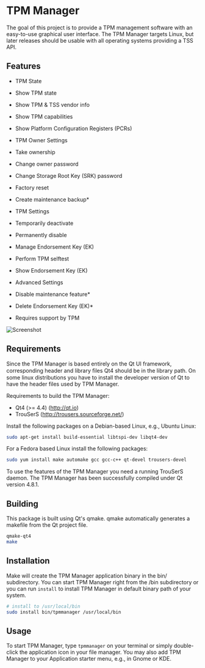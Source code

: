 # TPM Manager

The goal of this project is to provide a TPM management software with an easy-to-use graphical user interface.
The TPM Manager targets Linux, but later releases should be usable with all operating systems providing a TSS API.

## Features

* TPM State
 * Show TPM state
 * Show TPM & TSS vendor info
 * Show TPM capabilities
 * Show Platform Configuration Registers (PCRs)
* TPM Owner Settings
 * Take ownership
 * Change owner password
 * Change Storage Root Key (SRK) password
 * Factory reset
 * Create maintenance backup*
* TPM Settings
 * Temporarily deactivate
 * Permanently disable
 * Manage Endorsement Key (EK)
 * Perform TPM selftest
 * Show Endorsement Key (EK)
* Advanced Settings
 * Disable maintenance feature*
 * Delete Endorsement Key (EK)*

* Requires support by TPM

![Screenshot](http://i.imgur.com/OwXH1Ye.png)

## Requirements

Since the TPM Manager is based entirely on the Qt UI framework, corresponding header and library ﬁles Qt4 should be in the library path.
On some linux distributions you have to install the developer version of Qt to have the header files used by TPM Manager.

Requirements to build the TPM Manager: 

* Qt4 (>= 4.4) (http://qt.io)
* TrouSerS (http://trousers.sourceforge.net/)

Install the following packages on a Debian-based Linux, e.g., Ubuntu Linux:

```bash
sudo apt-get install build-essential libtspi-dev libqt4-dev
```
For a Fedora based Linux install the following packages:

```bash
sudo yum install make automake gcc gcc-c++ qt-devel trousers-devel
```

To use the features of the TPM Manager you need a running TrouSerS daemon.
The TPM Manager has been successfully compiled under Qt version 4.8.1. 

## Building

This package is built using Qt's qmake. qmake automatically generates a makefile from the Qt project file.

```bash
qmake-qt4
make
```

## Installation

Make will create the TPM Manager application binary in the bin/ subdirectory.
You can start TPM Manager right from the /bin subdirectory or
you can run `install` to install TPM Manager in default binary path of your system.

```bash
# install to /usr/local/bin
sudo install bin/tpmmanager /usr/local/bin
```

## Usage

To start TPM Manager, type `tpmmanager` on your terminal or simply double-click the application icon in your file manager.
You may also add TPM Manager to your Application starter menu, e.g., in Gnome or KDE.

